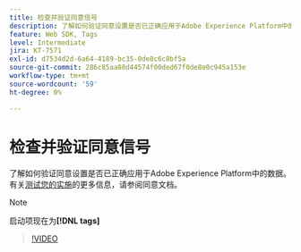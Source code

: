 ```yaml
---
title: 检查并验证同意信号
description: 了解如何验证同意设置是否已正确应用于Adobe Experience Platform中的数据。
feature: Web SDK, Tags
level: Intermediate
jira: KT-7571
exl-id: d7534d2d-6a64-4189-bc35-0de8c6c8bf5a
source-git-commit: 286c85aa88d44574f00ded67f0de8e0c945a153e
workflow-type: tm+mt
source-wordcount: '59'
ht-degree: 0%

---
```


# 检查并验证同意信号

了解如何验证同意设置是否已正确应用于Adobe Experience Platform中的数据。 有关[测试您的实施](https://experienceleague.adobe.com/docs/experience-platform/landing/governance-privacy-security/consent/adobe/overview.html?lang=zh-Hans#test-implementation)的更多信息，请参阅同意文档。

>[!NOTE]
>
> 启动项现在为&#x200B;**[!DNL tags]**

>[!VIDEO](https://video.tv.adobe.com/v/332696/?learn=on&enablevpops)
